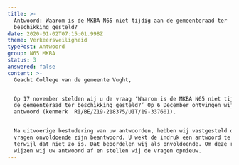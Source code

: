 ```yaml
---
title: >-
  Antwoord: Waarom is de MKBA N65 niet tijdig aan de gemeenteraad ter
  beschikking gesteld?
date: 2020-01-02T07:15:01.998Z
theme: Verkeersveiligheid
typePost: Antwoord
group: N65 MKBA
status: 3
answered: false
content: >-
  Geacht College van de gemeente Vught, 


  Op 17 november stelden wij u de vraag 'Waarom is de MKBA N65 niet tijdig aan
  de gemeenteraad ter beschikking gesteld?’ Op 6 December ontvingen wij uw
  antwoord (kenmerk  RI/BE/Z19-218375/UIT/19-337601). 


  Na uitvoerige bestudering van uw antwoorden, hebben wij vastgesteld dat onze
  vragen onvoldoende zijn beantwoord. U wekt de indruk een antwoord te geven,
  terwijl dat niet zo is. Dat beoordelen wij als onvoldoende. Om deze redenen
  wijzen wij uw antwoord af en stellen wij de vragen opnieuw.
---
```


